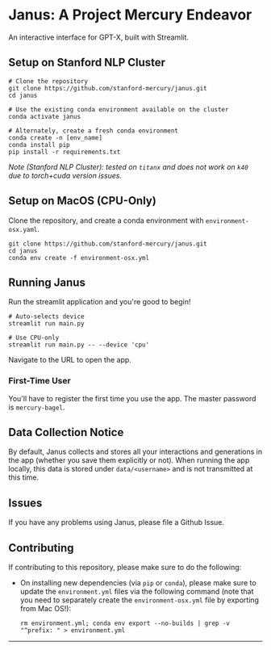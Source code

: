 # Janus: A Project Mercury Endeavor
An interactive interface for GPT-X, built with Streamlit.

## Setup on Stanford NLP Cluster

```shell script
# Clone the repository
git clone https://github.com/stanford-mercury/janus.git
cd janus

# Use the existing conda environment available on the cluster
conda activate janus

# Alternately, create a fresh conda environment
conda create -n [env_name]
conda install pip
pip install -r requirements.txt 
```

_Note (Stanford NLP Cluster): tested on `titanx` and does not work on `k40` due to
 torch+cuda version issues._

## Setup on MacOS (CPU-Only)
Clone the repository, and create a conda environment with `environment-osx.yaml`.

```shell script
git clone https://github.com/stanford-mercury/janus.git
cd janus
conda env create -f environment-osx.yml
```

## Running Janus
Run the streamlit application and you're good to begin!

```shell script
# Auto-selects device
streamlit run main.py

# Use CPU-only
streamlit run main.py -- --device 'cpu' 
```
Navigate to the URL to open the app.


### First-Time User
You'll have to register the first time you use the app. The master password is
 `mercury-bagel`. 
 
## Data Collection Notice
By default, Janus collects and stores all your interactions and generations in the app 
(whether you save them explicitly or not). When running the app locally, this data is
 stored under `data/<username>` and is not transmitted at this time. 

## Issues
If you have any problems using Janus, please file a Github Issue.

## Contributing

If contributing to this repository, please make sure to do the following:

+ On installing new dependencies (via `pip` or `conda`), please make sure to update the `environment.yml` files via the
  following command (note that you need to separately create the `environment-osx.yml` file by exporting from Mac OS!):
  
  `rm environment.yml; conda env export --no-builds | grep -v "^prefix: " > environment.yml`

---
